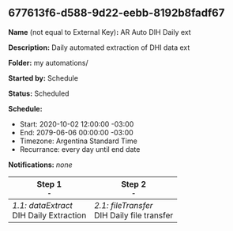 ## 677613f6-d588-9d22-eebb-8192b8fadf67

**Name** (not equal to External Key)**:** AR Auto DIH Daily ext

**Description:** Daily automated extraction of DHI data ext

**Folder:** my automations/

**Started by:** Schedule

**Status:** Scheduled

**Schedule:**

* Start: 2020-10-02 12:00:00 -03:00
* End: 2079-06-06 00:00:00 -03:00
* Timezone: Argentina Standard Time
* Recurrance: every day until end date

**Notifications:** _none_


| Step 1<br>_<small>-</small>_ | Step 2<br>_<small>-</small>_ |
| --- | --- |
| _1.1: dataExtract_<br>DIH Daily Extraction | _2.1: fileTransfer_<br>DIH Daily file transfer |
